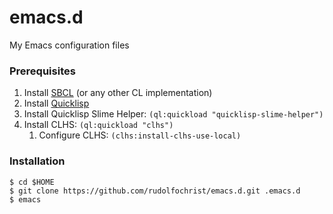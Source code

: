 # emacs.d

My Emacs configuration files

### Prerequisites

1. Install [SBCL](http://www.sbcl.org/) (or any other CL implementation)
2. Install [Quicklisp](http://www.quicklisp.org/)
3. Install Quicklisp Slime Helper: `(ql:quickload "quicklisp-slime-helper")`
4. Install CLHS: `(ql:quickload "clhs")`
   1. Configure CLHS: `(clhs:install-clhs-use-local)`

### Installation

    $ cd $HOME
    $ git clone https://github.com/rudolfochrist/emacs.d.git .emacs.d
    $ emacs
